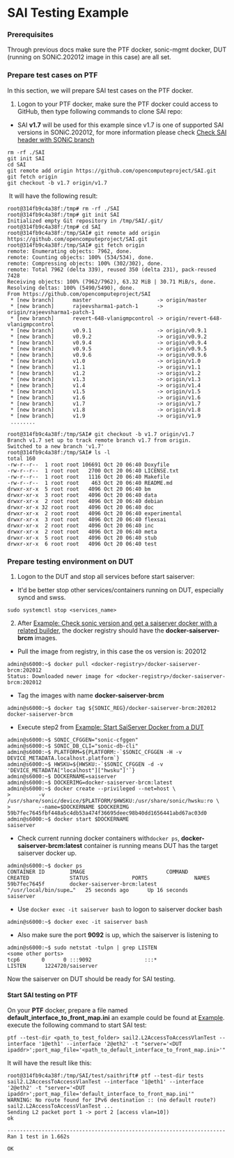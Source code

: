 # SAI Testing Example
### Prerequisites

Through previous docs make sure the PTF docker, sonic-mgmt docker, DUT (running on SONiC.202012 image in this case) are all set.

### Prepare test cases on PTF
In this section, we will prepare SAI test cases on the PTF docker.
1. Logon to your PTF docker, make sure the PTF docker could access to GitHub, then type following commands to clone SAI repo:
- SAI **v1.7** will be used for this example since v1.7 is one of supported SAI versions in SONiC.202012, for more information please check [Check SAI header with SONiC branch](CheckSAIHeaderVersionAndSONiCBranch.md) 

```
rm -rf ./SAI
git init SAI
cd SAI
git remote add origin https://github.com/opencomputeproject/SAI.git
git fetch origin
git checkout -b v1.7 origin/v1.7
```
​	It will have the following result:
```
root@314fb9c4a38f:/tmp# rm -rf ./SAI
root@314fb9c4a38f:/tmp# git init SAI
Initialized empty Git repository in /tmp/SAI/.git/
root@314fb9c4a38f:/tmp# cd SAI
root@314fb9c4a38f:/tmp/SAI# git remote add origin https://github.com/opencomputeproject/SAI.git
root@314fb9c4a38f:/tmp/SAI# git fetch origin
remote: Enumerating objects: 7962, done.
remote: Counting objects: 100% (534/534), done.
remote: Compressing objects: 100% (302/302), done.
remote: Total 7962 (delta 339), reused 350 (delta 231), pack-reused 7428
Receiving objects: 100% (7962/7962), 63.32 MiB | 30.71 MiB/s, done.
Resolving deltas: 100% (5490/5490), done.
From https://github.com/opencomputeproject/SAI
 * [new branch]      master                     -> origin/master
 * [new branch]      rajeevsharma1-patch-1      -> origin/rajeevsharma1-patch-1
 * [new branch]      revert-648-vlanigmpcontrol -> origin/revert-648-vlanigmpcontrol
 * [new branch]      v0.9.1                     -> origin/v0.9.1
 * [new branch]      v0.9.2                     -> origin/v0.9.2
 * [new branch]      v0.9.4                     -> origin/v0.9.4
 * [new branch]      v0.9.5                     -> origin/v0.9.5
 * [new branch]      v0.9.6                     -> origin/v0.9.6
 * [new branch]      v1.0                       -> origin/v1.0
 * [new branch]      v1.1                       -> origin/v1.1
 * [new branch]      v1.2                       -> origin/v1.2
 * [new branch]      v1.3                       -> origin/v1.3
 * [new branch]      v1.4                       -> origin/v1.4
 * [new branch]      v1.5                       -> origin/v1.5
 * [new branch]      v1.6                       -> origin/v1.6
 * [new branch]      v1.7                       -> origin/v1.7
 * [new branch]      v1.8                       -> origin/v1.8
 * [new branch]      v1.9                       -> origin/v1.9
 ........
```

```
root@314fb9c4a38f:/tmp/SAI# git checkout -b v1.7 origin/v1.7
Branch v1.7 set up to track remote branch v1.7 from origin.
Switched to a new branch 'v1.7'
root@314fb9c4a38f:/tmp/SAI# ls -l
total 160
-rw-r--r--  1 root root 106691 Oct 20 06:40 Doxyfile
-rw-r--r--  1 root root   2700 Oct 20 06:40 LICENSE.txt
-rw-r--r--  1 root root   1116 Oct 20 06:40 Makefile
-rw-r--r--  1 root root    463 Oct 20 06:40 README.md
drwxr-xr-x  5 root root   4096 Oct 20 06:40 bm
drwxr-xr-x  3 root root   4096 Oct 20 06:40 data
drwxr-xr-x  2 root root   4096 Oct 20 06:40 debian
drwxr-xr-x 32 root root   4096 Oct 20 06:40 doc
drwxr-xr-x  2 root root   4096 Oct 20 06:40 experimental
drwxr-xr-x  3 root root   4096 Oct 20 06:40 flexsai
drwxr-xr-x  2 root root   4096 Oct 20 06:40 inc
drwxr-xr-x  2 root root   4096 Oct 20 06:40 meta
drwxr-xr-x  5 root root   4096 Oct 20 06:40 stub
drwxr-xr-x  6 root root   4096 Oct 20 06:40 test
```

### Prepare testing environment on DUT
1. Logon to the DUT and stop all services before start saiserver:

- It'd be better stop other services/containers running on DUT, especially syncd and swss.
```
sudo systemctl stop <services_name>
```
2. After [Example: Check sonic version and get a saiserver docker with a related builder](GetDockerBuildingRelatedResources.md), the docker registry should have the **docker-saiserver-brcm** images.

- Pull the image from registry, in this case the os version is: 202012

```
admin@s6000:~$ docker pull <docker-registry>/docker-saiserver-brcm:202012
Status: Downloaded newer image for <docker-registry>/docker-saiserver-brcm:202012
```
- Tag the images with name **docker-saiserver-brcm**
```
admin@s6000:~$ docker tag ${SONIC_REG}/docker-saiserver-brcm:202012 docker-saiserver-brcm
```
- Execute step2 from [Example: Start SaiServer Docker from a DUT](ExampleStartSaiServerDockerInDUT.md)

```
admin@s6000:~$ SONIC_CFGGEN="sonic-cfggen"
admin@s6000:~$ SONIC_DB_CLI="sonic-db-cli"
admin@s6000:~$ PLATFORM=${PLATFORM:-`$SONIC_CFGGEN -H -v DEVICE_METADATA.localhost.platform`}
admin@s6000:~$ HWSKU=${HWSKU:-`$SONIC_CFGGEN -d -v 'DEVICE_METADATA["localhost"]["hwsku"]'`}
admin@s6000:~$ DOCKERNAME=saiserver
admin@s6000:~$ DOCKERIMG=docker-saiserver-brcm:latest
admin@s6000:~$ docker create --privileged --net=host \
>         -v /usr/share/sonic/device/$PLATFORM/$HWSKU:/usr/share/sonic/hwsku:ro \
>         --name=$DOCKERNAME $DOCKERIMG
59b7fec7645fbf448a5c4db53a474f36695deec98b40dd1656441abd67ac03d0
admin@s6000:~$ docker start $DOCKERNAME
saiserver
```
- Check current running docker containers with```docker ps```, **docker-saiserver-brcm:latest** container is running means DUT has the target saiserver docker up.

```
admin@s6000:~$ docker ps
CONTAINER ID        IMAGE                          COMMAND                  CREATED             STATUS              PORTS               NAMES
59b7fec7645f        docker-saiserver-brcm:latest   "/usr/local/bin/supe…"   25 seconds ago      Up 16 seconds                           saiserver
```
- Use ```docker exec -it saiserver bash``` to logon to saiserver docker bash

```
admin@s6000:~$ docker exec -it saiserver bash
```
- Also make sure the port **9092** is up, which the saiserver is listening to

```
admin@s6000:~$ sudo netstat -tulpn | grep LISTEN
<some other ports>           
tcp6       0      0 :::9092                 :::*                    LISTEN      1224720/saiserver
```
Now the saiserver on DUT should be ready for SAI testing.

#### Start SAI testing on PTF

On your **PTF** docker, prepare a file named **default_interface_to_front_map.ini** an example could be found at [Example](https://github.com/opencomputeproject/SAI/blob/master/test/saithrift/src/msn_2700/default_interface_to_front_map.ini).
execute the following command to start SAI test:
```
ptf --test-dir <path_to_test_folder> sail2.L2AccessToAccessVlanTest --interface '1@eth1' --interface '2@eth2' -t "server='<DUT ipaddr>';port_map_file='<path_to_default_interface_to_front_map.ini>'"
```
It will have the result like this:
```
root@314fb9c4a38f:/tmp/SAI/test/saithrift# ptf --test-dir tests sail2.L2AccessToAccessVlanTest --interface '1@eth1' --interface '2@eth2' -t "server='<DUT ipaddr>';port_map_file='default_interface_to_front_map.ini'"
WARNING: No route found for IPv6 destination :: (no default route?)
sail2.L2AccessToAccessVlanTest ... 
Sending L2 packet port 1 -> port 2 [access vlan=10])
ok

----------------------------------------------------------------------
Ran 1 test in 1.662s

OK
```